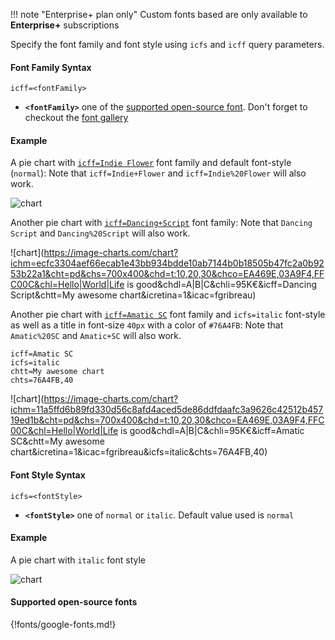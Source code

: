 !!! note "Enterprise+ plan only"
    Custom fonts based are only available to **Enterprise+** subscriptions

Specify the font family and font style using `icfs` and `icff` query parameters.

#### Font Family Syntax

```
icff=<fontFamily>
```

- **`<fontFamily>`** one of the [supported open-source font](#supported-open-source-fonts). Don't forget to checkout the [font gallery](https://fonts.google.com/)

#### Example

A pie chart with [`icff=Indie Flower`](https://fonts.google.com/specimen/Indie+Flower) font family and default font-style (`normal`):
Note that `icff=Indie+Flower` and `icff=Indie%20Flower` will also work.

![chart](https://image-charts.com/chart?ichm=21d1633d17741be20e4564378a5b2b83f14645ec48cbefa7eee7b7eea3ce240a&cht=pd&chs=700x400&chd=t:10,20,30&chco=EA469E,03A9F4,FFC00C&chl=Aaaa|Bbbb|Cccc&chdl=A|B|C&chli=95K%E2%82%AC&icff=Indie%20Flower&icretina=1&chtt=This%20is%20a%20test&icac=fgribreau)



Another pie chart with [`icff=Dancing+Script`](https://fonts.google.com/specimen/Dancing+Script) font family:
Note that `Dancing Script` and `Dancing%20Script` will also work.

![chart](https://image-charts.com/chart?ichm=ecfc3304aef66ecab1e43bb934bdde10ab7144b0b18505b47fc2a0b9253b22a1&cht=pd&chs=700x400&chd=t:10,20,30&chco=EA469E,03A9F4,FFC00C&chl=Hello|World|Life is good&chdl=A|B|C&chli=95K€&icff=Dancing Script&chtt=My awesome chart&icretina=1&icac=fgribreau)


Another pie chart with [`icff=Amatic SC`](https://fonts.google.com/specimen/Dancing+Script) font family and `icfs=italic` font-style as well as a title in font-size `40px` with a color of `#76A4FB`:
Note that `Amatic%20SC` and `Amatic+SC` will also work.

```
icff=Amatic SC
icfs=italic
chtt=My awesome chart
chts=76A4FB,40
```

![chart](https://image-charts.com/chart?ichm=11a5ffd6b89fd330d56c8afd4aced5de86ddfdaafc3a9626c42512b45719ed1b&cht=pd&chs=700x400&chd=t:10,20,30&chco=EA469E,03A9F4,FFC00C&chl=Hello|World|Life is good&chdl=A|B|C&chli=95K€&icff=Amatic SC&chtt=My awesome chart&icretina=1&icac=fgribreau&icfs=italic&chts=76A4FB,40)

#### Font Style Syntax
```
icfs=<fontStyle>
```

- **`<fontStyle>`** one of `normal` or `italic`. Default value used is `normal`

#### Example

A pie chart with `italic` font style

![chart](https://image-charts.com/chart?cht=pd&icac=fgribreau&chd=t:10,20,30&chco=EA469E,03A9F4,FFC00C&chl=Aaaa|Bbbb|Cccc&chdl=A|B|c&chli=95K€&chs=700x200&icfs=italic&icff=Roboto&ichm=b740adda222e046ddae2287bb9fbdff966a88fa580ca3f0afa95cef4efcca6d1)


#### Supported open-source fonts

{!fonts/google-fonts.md!}

